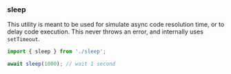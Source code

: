 ### sleep

This utility is meant to be used for simulate async code resolution time, or to delay code execution.
This never throws an error, and internally uses `setTimeout`.

```ts
import { sleep } from './sleep';

await sleep(1000); // wait 1 second
```